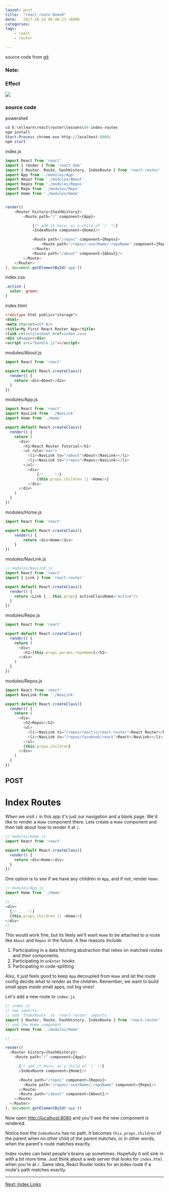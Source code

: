 ```yaml
---
layout: post
title:  "react route Demo8"
date:   2017-10-24 06:40:13 +0800
categories:  
tags: 
    - react
    - router

---  
```


source code from [git](https://github.com/reactjs/react-router-tutorial/tree/master/lessons/08-index-routes)

### Note: ###



### Effect ###

![](https://i.imgur.com/lb8Ow39.gif)

### source code ###
powershell
```powershell
cd E:\n\learn\react\router\lessons\08-index-routes
npm install
Start-Process chrome.exe http://localhost:8080/
npm start
```
index.js
```javascript 
import React from 'react'
import { render } from 'react-dom'
import { Router, Route, hashHistory, IndexRoute } from 'react-router'
import App from './modules/App'
import About from './modules/About'
import Repos from './modules/Repos'
import Repo from './modules/Repo'
import Home from './modules/Home'


render((
    <Router history={hashHistory}>
        <Route path="/" component={App}>

            {/* add it here, as a child of `/` */}
            <IndexRoute component={Home}/>

            <Route path="/repos" component={Repos}>
                <Route path="/repos/:userName/:repoName" component={Repo}/>
            </Route>
            <Route path="/about" component={About}/>
        </Route>
    </Router>
), document.getElementById('app'))
```
index.css
```css  
.active {
  color: green;
}
```

index.html
```html  
<!doctype html public="storage">
<html>
<meta charset=utf-8/>
<title>My First React Router App</title>
<link rel=stylesheet href=index.css>
<div id=app></div>
<script src="bundle.js"></script>

```

modules/About.js
```javascript 
import React from 'react'

export default React.createClass({
  render() {
    return <div>About</div>
  }
})

```

modules/App.js
```javascript 
import React from 'react'
import NavLink from './NavLink'
import Home from './Home'

export default React.createClass({
  render() {
    return (
      <div>
        <h1>React Router Tutorial</h1>
        <ul role="nav">
          <li><NavLink to="/about">About</NavLink></li>
          <li><NavLink to="/repos">Repos</NavLink></li>
        </ul>
          <div>
              {/* ... */}
              {this.props.children || <Home/>}
          </div>
      </div>
    )
  }
})

```

modules/Home.js
```javascript 
import React from 'react'

export default React.createClass({
    render() {
        return <div>Home</div>
    }
})
```
modules/NavLink.js
```javascript 
// modules/NavLink.js
import React from 'react'
import { Link } from 'react-router'

export default React.createClass({
  render() {
    return <Link {...this.props} activeClassName="active"/>
  }
})

```

modules/Repo.js
```javascript 
import React from 'react'

export default React.createClass({
  render() {
    return (
      <div>
        <h2>{this.props.params.repoName}</h2>
      </div>
    )
  }
})

```

modules/Repos.js
```javascript 
import React from 'react'
import NavLink from './NavLink'

export default React.createClass({
  render() {
    return (
      <div>
        <h2>Repos</h2>
        <ul>
          <li><NavLink to="/repos/reactjs/react-router">React Router</NavLink></li>
          <li><NavLink to="/repos/facebook/react">React</NavLink></li>
        </ul>
        {this.props.children}
      </div>
    )
  }
})

```


## POST ##

# Index Routes

When we visit `/` in this app it's just our navigation and a blank page.
We'd like to render a `Home` component there. Lets create a `Home`
component and then talk about how to render it at `/`.

```js
// modules/Home.js
import React from 'react'

export default React.createClass({
  render() {
    return <div>Home</div>
  }
})
```

One option is to see if we have any children in `App`, and if not,
render `Home`:

```js
// modules/App.js
import Home from './Home'

// ...
<div>
  {/* ... */}
  {this.props.children || <Home/>}
</div>
//...
```

This would work fine, but its likely we'll want `Home` to be attached to
a route like `About` and `Repos` in the future. A few reasons include:

1. Participating in a data fetching abstraction that relies on matched
   routes and their components.
2. Participating in `onEnter` hooks
3. Participating in code-splitting

Also, it just feels good to keep `App` decoupled from `Home` and let the
route config decide what to render as the children. Remember, we want to
build small apps inside small apps, not big ones!

Let's add a new route to `index.js`.

```js
// index.js
// new imports:
// add `IndexRoute` to 'react-router' imports
import { Router, Route, hashHistory, IndexRoute } from 'react-router'
// and the Home component
import Home from './modules/Home'

// ...

render((
  <Router history={hashHistory}>
    <Route path="/" component={App}>

      {/* add it here, as a child of `/` */}
      <IndexRoute component={Home}/>

      <Route path="/repos" component={Repos}>
        <Route path="/repos/:userName/:repoName" component={Repo}/>
      </Route>
      <Route path="/about" component={About}/>
    </Route>
  </Router>
), document.getElementById('app'))
```

Now open [http://localhost:8080](http://localhost:8080) and you'll see the new component is
rendered.

Notice how the `IndexRoute` has no path. It becomes
`this.props.children` of the parent when no other child of the parent
matches, or in other words, when the parent's route matches exactly.

Index routes can twist people's brains up sometimes. Hopefully it will
sink in with a bit more time. Just think about a web server that looks
for `index.html` when you're at `/`. Same idea, React Router looks for
an index route if a route's path matches exactly.

---

[Next: Index Links](../09-index-links/)